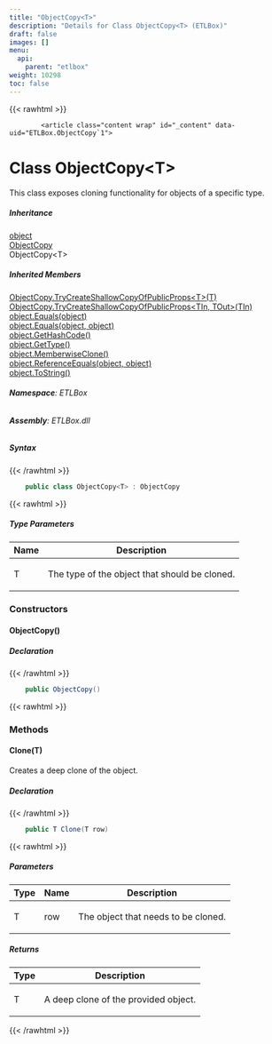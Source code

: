 ```yaml
---
title: "ObjectCopy<T>"
description: "Details for Class ObjectCopy<T> (ETLBox)"
draft: false
images: []
menu:
  api:
    parent: "etlbox"
weight: 10298
toc: false
---
```


{{< rawhtml >}}

            <article class="content wrap" id="_content" data-uid="ETLBox.ObjectCopy`1">
  <h1 id="ETLBox_ObjectCopy_1" data-uid="ETLBox.ObjectCopy`1" class="text-break">Class ObjectCopy&lt;T&gt;
</h1>
  <div class="markdown level0 summary"><p>This class exposes cloning functionality for objects of a specific type.</p>
</div>
  <div class="markdown level0 conceptual"></div>
  <div class="inheritance">
    <h5>Inheritance</h5>
    <div class="level0"><a class="xref" href="https://learn.microsoft.com/dotnet/api/system.object">object</a></div>
    <div class="level1"><a class="xref" href="/api/etlbox/objectcopy">ObjectCopy</a></div>
    <div class="level2"><span class="xref">ObjectCopy&lt;T&gt;</span></div>
  </div>
  <div class="inheritedMembers">
    <h5>Inherited Members</h5>
    <div>
      <a class="xref" href="/api/etlbox/objectcopy#ETLBox_ObjectCopy_TryCreateShallowCopyOfPublicProps__1___0_">ObjectCopy.TryCreateShallowCopyOfPublicProps&lt;T&gt;(T)</a>
    </div>
    <div>
      <a class="xref" href="/api/etlbox/objectcopy#ETLBox_ObjectCopy_TryCreateShallowCopyOfPublicProps__2___0_">ObjectCopy.TryCreateShallowCopyOfPublicProps&lt;TIn, TOut&gt;(TIn)</a>
    </div>
    <div>
      <a class="xref" href="https://learn.microsoft.com/dotnet/api/system.object.equals#system-object-equals(system-object)">object.Equals(object)</a>
    </div>
    <div>
      <a class="xref" href="https://learn.microsoft.com/dotnet/api/system.object.equals#system-object-equals(system-object-system-object)">object.Equals(object, object)</a>
    </div>
    <div>
      <a class="xref" href="https://learn.microsoft.com/dotnet/api/system.object.gethashcode">object.GetHashCode()</a>
    </div>
    <div>
      <a class="xref" href="https://learn.microsoft.com/dotnet/api/system.object.gettype">object.GetType()</a>
    </div>
    <div>
      <a class="xref" href="https://learn.microsoft.com/dotnet/api/system.object.memberwiseclone">object.MemberwiseClone()</a>
    </div>
    <div>
      <a class="xref" href="https://learn.microsoft.com/dotnet/api/system.object.referenceequals">object.ReferenceEquals(object, object)</a>
    </div>
    <div>
      <a class="xref" href="https://learn.microsoft.com/dotnet/api/system.object.tostring">object.ToString()</a>
    </div>
  </div>
<h6><strong>Namespace</strong>: ETLBox</h6>
  <h6><strong>Assembly</strong>: ETLBox.dll</h6>
  <h5 id="ETLBox_ObjectCopy_1_syntax">Syntax</h5>
{{< /rawhtml >}}

```C#
    public class ObjectCopy<T> : ObjectCopy
```

{{< rawhtml >}}
  <h5 class="typeParameters">Type Parameters</h5>
  <table class="table table-bordered table-condensed">
    <thead>
      <tr>
        <th>Name</th>
        <th>Description</th>
      </tr>
    </thead>
    <tbody>
      <tr>
        <td><span class="parametername">T</span></td>
        <td><p>The type of the object that should be cloned.</p>
</td>
      </tr>
    </tbody>
  </table>
  <h3 id="constructors">Constructors
</h3>
  <a id="ETLBox_ObjectCopy_1__ctor_" data-uid="ETLBox.ObjectCopy`1.#ctor*"></a>
  <h4 id="ETLBox_ObjectCopy_1__ctor" data-uid="ETLBox.ObjectCopy`1.#ctor">ObjectCopy()</h4>
  <div class="markdown level1 summary"></div>
  <div class="markdown level1 conceptual"></div>
  <h5 class="declaration">Declaration</h5>
{{< /rawhtml >}}

```C#
    public ObjectCopy()
```

{{< rawhtml >}}
  <h3 id="methods">Methods
</h3>
  <a id="ETLBox_ObjectCopy_1_Clone_" data-uid="ETLBox.ObjectCopy`1.Clone*"></a>
  <h4 id="ETLBox_ObjectCopy_1_Clone__0_" data-uid="ETLBox.ObjectCopy`1.Clone(`0)">Clone(T)</h4>
  <div class="markdown level1 summary"><p>Creates a deep clone of the object.</p>
</div>
  <div class="markdown level1 conceptual"></div>
  <h5 class="declaration">Declaration</h5>
{{< /rawhtml >}}

```C#
    public T Clone(T row)
```

{{< rawhtml >}}
  <h5 class="parameters">Parameters</h5>
  <table class="table table-bordered table-condensed">
    <thead>
      <tr>
        <th>Type</th>
        <th>Name</th>
        <th>Description</th>
      </tr>
    </thead>
    <tbody>
      <tr>
        <td><span class="xref">T</span></td>
        <td><span class="parametername">row</span></td>
        <td><p>The object that needs to be cloned.</p>
</td>
      </tr>
    </tbody>
  </table>
  <h5 class="returns">Returns</h5>
  <table class="table table-bordered table-condensed">
    <thead>
      <tr>
        <th>Type</th>
        <th>Description</th>
      </tr>
    </thead>
    <tbody>
      <tr>
        <td><span class="xref">T</span></td>
        <td><p>A deep clone of the provided object.</p>
</td>
      </tr>
    </tbody>
  </table>

{{< /rawhtml >}}
